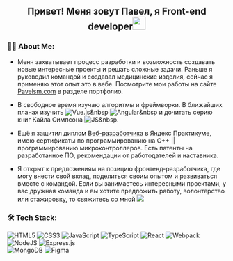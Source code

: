 
<h2 align="center">Привет! Меня зовут Павел, я Front-end developer<img src="https://media.giphy.com/media/WUlplcMpOCEmTGBtBW/giphy.gif" width="30"></h2>

### 👩‍💻 About Me:

 - Меня захватывает процесс разработки и возможность создавать новые интересные проекты и решать сложные задачи. 
Раньше я руководил командой и создавал медицинские изделия, сейчас я применяю этот опыт это в вебе.
Посмотрите мои работы на сайте [Pavelsm.com](https://pavelsm.com)  в разделе портфолио.

 - В свободное время изучаю алгоритмы и фреймворки. В ближайших планах изучить ![Vue.js](https://img.shields.io/badge/-Vue.js-35495E?style=flat&logo=vue.js)&nbsp ![Angular]([https://img.shields.io/badge/-Vue.js-35495E?style=flat&logo=vue.js](https://img.shields.io/badge/Angular-DD0031?style=for-the-badge&logo=angular&logoColor=white))&nbsp и дочитать серию книг Кайла Симпсона ![JS](https://img.shields.io/badge/JavaScript-F7DF1E?style=for-the-badge&logo=javascript&logoColor=black)&nbsp.

 - Ещё я защитил диплом [Веб-разработчика](https://practicum.yandex.ru/web/) в Яндекс Практикуме, имею сертификаты по программированию на С++ || программированию микроконтроллеров. 
Есть патенты на разработанное ПО, рекомендации от работодателей и наставника.

 - Я открыт к предложениям на позицию фронтенд-разработчика, где могу внести свой вклад, поделиться своим опытом и развиваться вместе с командой. 
Если вы занимаетесь интересными проектами, у вас дружная команда и вы хотите предложить работу, волонтёрство или стажировку, то свяжитесь со мной <a href="https://t.me/ElvenSky"><img src="https://img.shields.io/badge/Telegram-2CA5E0?&logo=telegram&logoColor=white"/></a>



### 🛠 Tech Stack:
![HTML5](https://img.shields.io/badge/html5-%23E34F26.svg?style=for-the-badge&logo=html5&logoColor=white) 
![CSS3](https://img.shields.io/badge/css3-%231572B6.svg?style=for-the-badge&logo=css3&logoColor=white) 
![JavaScript](https://img.shields.io/badge/javascript-%23323330.svg?style=for-the-badge&logo=javascript&logoColor=%23F7DF1E) 
![TypeScript](https://img.shields.io/badge/typescript-%23007ACC.svg?style=for-the-badge&logo=typescript&logoColor=white)
![React](https://img.shields.io/badge/react-%2320232a.svg?style=for-the-badge&logo=react&logoColor=%2361DAFB)
![Webpack](https://img.shields.io/badge/webpack-%238DD6F9.svg?style=for-the-badge&logo=webpack&logoColor=black) 
![NodeJS](https://img.shields.io/badge/node.js-6DA55F?style=for-the-badge&logo=node.js&logoColor=white) 
![Express.js](https://img.shields.io/badge/express.js-%23404d59.svg?style=for-the-badge&logo=express&logoColor=%2361DAFB)  
![MongoDB](https://img.shields.io/badge/MongoDB-%234ea94b.svg?style=for-the-badge&logo=mongodb&logoColor=white) 
![Figma](https://img.shields.io/badge/figma-%23F24E1E.svg?style=for-the-badge&logo=figma&logoColor=white) 
